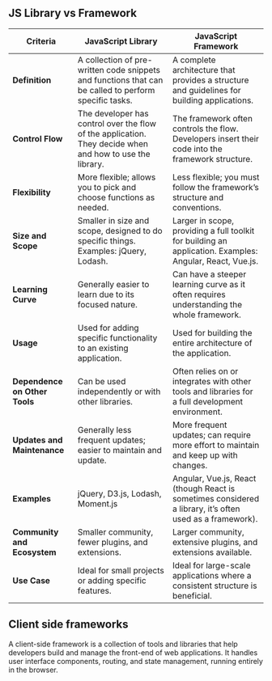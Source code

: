 ## JS Library vs Framework


| **Criteria**               | **JavaScript Library**                                      | **JavaScript Framework**                                     |
|----------------------------|-------------------------------------------------------------|--------------------------------------------------------------|
| **Definition**             | A collection of pre-written code snippets and functions that can be called to perform specific tasks. | A complete architecture that provides a structure and guidelines for building applications. |
| **Control Flow**           | The developer has control over the flow of the application. They decide when and how to use the library. | The framework often controls the flow. Developers insert their code into the framework structure. |
| **Flexibility**            | More flexible; allows you to pick and choose functions as needed. | Less flexible; you must follow the framework’s structure and conventions. |
| **Size and Scope**         | Smaller in size and scope, designed to do specific things. Examples: jQuery, Lodash. | Larger in scope, providing a full toolkit for building an application. Examples: Angular, React, Vue.js. |
| **Learning Curve**         | Generally easier to learn due to its focused nature. | Can have a steeper learning curve as it often requires understanding the whole framework. |
| **Usage**                  | Used for adding specific functionality to an existing application. | Used for building the entire architecture of the application. |
| **Dependence on Other Tools** | Can be used independently or with other libraries. | Often relies on or integrates with other tools and libraries for a full development environment. |
| **Updates and Maintenance**| Generally less frequent updates; easier to maintain and update. | More frequent updates; can require more effort to maintain and keep up with changes. |
| **Examples**               | jQuery, D3.js, Lodash, Moment.js | Angular, Vue.js, React (though React is sometimes considered a library, it’s often used as a framework). |
| **Community and Ecosystem**| Smaller community, fewer plugins, and extensions. | Larger community, extensive plugins, and extensions available. |
| **Use Case**               | Ideal for small projects or adding specific features. | Ideal for large-scale applications where a consistent structure is beneficial. |


## Client side frameworks

A client-side framework is a collection of tools and libraries that help developers build and manage the front-end of web applications. It handles user interface components, routing, and state management, running entirely in the browser.
